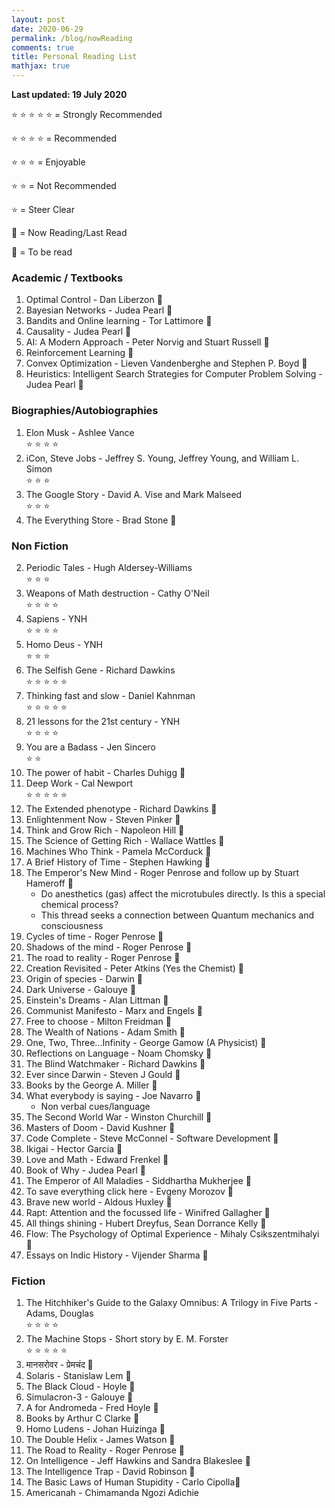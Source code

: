 ```yaml
---
layout: post
date: 2020-06-29
permalink: /blog/nowReading
comments: true
title: Personal Reading List
mathjax: true
---
```


**Last updated: 19 July 2020**

&#x2B50; &#x2B50; &#x2B50; &#x2B50; &#x2B50; = Strongly Recommended

&#x2B50; &#x2B50; &#x2B50; &#x2B50; = Recommended

&#x2B50; &#x2B50; &#x2B50; = Enjoyable

&#x2B50; &#x2B50; = Not Recommended

&#x2B50; = Steer Clear

&#x1F4D6; = Now Reading/Last Read 

&#x1f4d5; = To be read

### **Academic / Textbooks**
1. Optimal Control - Dan Liberzon &#x1F4D6;
2. Bayesian Networks - Judea Pearl &#x1f4d5;
3. Bandits and Online learning - Tor Lattimore &#x1F4D6;
4. Causality - Judea Pearl &#x1f4d5;
5. AI: A Modern Approach - Peter Norvig and Stuart Russell &#x1f4d5;
6. Reinforcement Learning &#x1F4D6;
7. Convex Optimization - Lieven Vandenberghe and Stephen P. Boyd &#x1f4d5;
8. Heuristics: Intelligent Search Strategies for Computer Problem Solving - Judea Pearl &#x1f4d5;

### **Biographies/Autobiographies**
1. Elon Musk - Ashlee Vance<br>
&#x2B50; &#x2B50; &#x2B50; &#x2B50;
3. iCon, Steve Jobs - Jeffrey S. Young, Jeffrey Young, and William L. Simon<br>
&#x2B50; &#x2B50; &#x2B50;
4. The Google Story - David A. Vise and Mark Malseed<br>
&#x2B50; &#x2B50; &#x2B50;
3.  The Everything Store - Brad Stone &#x1f4d5;

### **Non Fiction**
2. Periodic Tales - Hugh Aldersey-Williams<br>
&#x2B50; &#x2B50; &#x2B50;
1. Weapons of Math destruction - Cathy O'Neil<br>
&#x2B50; &#x2B50; &#x2B50; &#x2B50; 
2.  Sapiens - YNH <br>
&#x2B50; &#x2B50; &#x2B50; &#x2B50;
3.  Homo Deus - YNH <br>
&#x2B50; &#x2B50; &#x2B50;
4.  The Selfish Gene - Richard Dawkins <br>
&#x2B50; &#x2B50; &#x2B50; &#x2B50; &#x2B50; 
5.  Thinking fast and slow - Daniel Kahnman  <br>
&#x2B50; &#x2B50; &#x2B50; &#x2B50; &#x2B50; 
6.  21 lessons for the 21st century - YNH <br>
&#x2B50; &#x2B50; &#x2B50; &#x2B50; 
7.  You are a Badass - Jen Sincero  <br>
&#x2B50; &#x2B50; 
8. The power of habit - Charles Duhigg &#x1F4d6; 
10. Deep Work - Cal Newport <br>
&#x2B50; &#x2B50; &#x2B50; &#x2B50; &#x2B50;
9. The Extended phenotype - Richard Dawkins &#x1f4d5; 
10. Enlightenment Now - Steven Pinker &#x1f4d5;
11. Think and Grow Rich - Napoleon Hill &#x1f4d5;
12. The Science of Getting Rich - Wallace Wattles &#x1f4d5; 
2.  Machines Who Think - Pamela McCorduck &#x1f4d5;
4.  A Brief History of Time - Stephen Hawking &#x1f4d5;
5.  The Emperor's New Mind - Roger Penrose and follow up by Stuart Hameroff &#x1f4d5; 
    - Do anesthetics (gas) affect the microtubules directly. Is this a special chemical process?
    - This thread seeks a connection between Quantum mechanics and consciousness
6.  Cycles of time - Roger Penrose &#x1f4d5;  
7.  Shadows of the mind - Roger Penrose &#x1f4d5;
8.  The road to reality - Roger Penrose &#x1f4d5;
11.  Creation Revisited - Peter Atkins (Yes the Chemist) &#x1f4d5;
14.  Origin of species - Darwin &#x1f4d5;
16.  Dark Universe - Galouye &#x1f4d5;
19.  Einstein's Dreams - Alan Littman &#x1f4d5;
20.  Communist Manifesto - Marx and Engels &#x1f4d5;
21.  Free to choose - Milton Freidman &#x1f4d5;
22.  The Wealth of Nations - Adam Smith &#x1f4d5;
23.  One, Two, Three...Infinity - George Gamow (A Physicist) &#x1f4d5;
24.  Reflections on Language - Noam Chomsky &#x1f4d5;
25.  The Blind Watchmaker - Richard Dawkins &#x1f4d5;
26.  Ever since Darwin - Steven J Gould &#x1f4d5;
27.  Books by the George A. Miller &#x1f4d5;
28.  What everybody is saying - Joe Navarro &#x1f4d5;
        - Non verbal cues/language
29.  The Second World War - Winston Churchill &#x1f4d5;
30. Masters of Doom - David Kushner &#x1f4d5;
31.  Code Complete - Steve McConnel - Software Development &#x1f4d5; 
32.  Ikigai - Hector Garcia &#x1f4d5;
33.  Love and Math - Edward Frenkel &#x1f4d5; 
34.  Book of Why - Judea Pearl &#x1f4d5;
35. The Emperor of All Maladies - Siddhartha Mukherjee &#x1f4d5;
36. To save everything click here - Evgeny Morozov &#x1f4d5;
37. Brave new world - Aldous Huxley &#x1f4d5;
38. Rapt: Attention and the focussed life - Winifred Gallagher &#x1f4d5;
39. All things shining - Hubert Dreyfus, Sean Dorrance Kelly &#x1f4d5;
40.  Flow: The Psychology of Optimal Experience - Mihaly Csikszentmihalyi &#x1f4d5;
41. Essays on Indic History - Vijender Sharma &#x1f4d5;

### **Fiction**
1. The Hitchhiker's Guide to the Galaxy Omnibus: A Trilogy in Five Parts - Adams, Douglas<br> 
&#x2B50; &#x2B50; &#x2B50; &#x2B50;
1. The Machine Stops - Short story by E. M. Forster <br>
&#x2B50; &#x2B50; &#x2B50; &#x2B50; &#x2B50;
2. मानसरोवर - प्रेमचंद &#x1f4d5;
1.  Solaris - Stanislaw Lem &#x1f4d5;
8.  The Black Cloud - Hoyle &#x1f4d5;
12.  Simulacron-3 - Galouye &#x1f4d5;
17.  A for Andromeda - Fred Hoyle &#x1f4d5;
18.  Books by Arthur C Clarke &#x1f4d5;
35.  Homo Ludens - Johan Huizinga &#x1f4d5;
36.  The Double Helix - James Watson &#x1f4d5;
37.  The Road to Reality - Roger Penrose &#x1f4d5;
38.  On Intelligence - Jeff Hawkins and Sandra Blakeslee &#x1f4d5; 
39. The Intelligence Trap - David Robinson &#x1f4d5;
40. The Basic Laws of Human Stupidity - Carlo Cipolla&#x1f4d5;
41. Americanah - Chimamanda Ngozi Adichie
